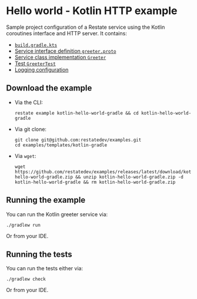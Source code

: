 # Hello world - Kotlin HTTP example

Sample project configuration of a Restate service using the Kotlin coroutines interface and HTTP server. It contains:

* [`build.gradle.kts`](build.gradle.kts)
* [Service interface definition `greeter.proto`](src/main/proto/greeter.proto)
* [Service class implementation `Greeter`](src/main/kotlin/dev/restate/sdk/examples/Greeter.kt)
* [Test `GreeterTest`](src/test/kotlin/dev/restate/sdk/examples/GreeterTest.kt)
* [Logging configuration](src/main/resources/log4j2.properties)

## Download the example

- Via the CLI:
    ```shell
    restate example kotlin-hello-world-gradle && cd kotlin-hello-world-gradle
    ```

- Via git clone:
    ```shell
    git clone git@github.com:restatedev/examples.git
    cd examples/templates/kotlin-gradle
    ```

- Via `wget`:
    ```shell
    wget https://github.com/restatedev/examples/releases/latest/download/kotlin-hello-world-gradle.zip && unzip kotlin-hello-world-gradle.zip -d kotlin-hello-world-gradle && rm kotlin-hello-world-gradle.zip
    ```

## Running the example

You can run the Kotlin greeter service via:

```shell
./gradlew run
```

Or from your IDE.

## Running the tests

You can run the tests either via:

```shell
./gradlew check
```

Or from your IDE.
